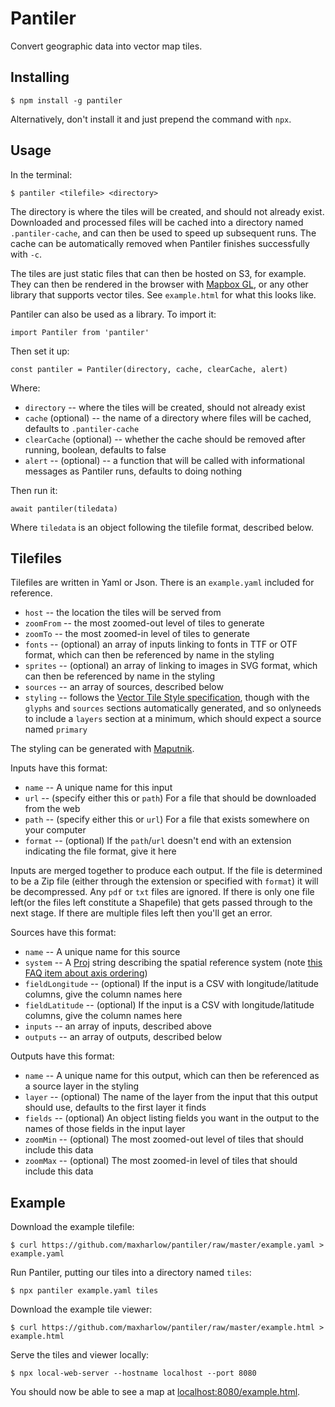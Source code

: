 Pantiler
========

Convert geographic data into vector map tiles.


Installing
----------

    $ npm install -g pantiler

Alternatively, don't install it and just prepend the command with `npx`.


Usage
-----

In the terminal:

    $ pantiler <tilefile> <directory>

The directory is where the tiles will be created, and should not already exist. Downloaded and processed files will be cached into a directory named `.pantiler-cache`, and can then be used to speed up subsequent runs. The cache can be automatically removed when Pantiler finishes successfully with `-c`.

The tiles are just static files that can then be hosted on S3, for example. They can then be rendered in the browser with [Mapbox GL](https://github.com/mapbox/mapbox-gl-js), or any other library that supports vector tiles. See `example.html` for what this looks like.

Pantiler can also be used as a library. To import it:

    import Pantiler from 'pantiler'

Then set it up:

    const pantiler = Pantiler(directory, cache, clearCache, alert)

Where:

* `directory` -- where the tiles will be created, should not already exist
* `cache` (optional) -- the name of a directory where files will be cached, defaults to `.pantiler-cache`
* `clearCache` (optional) -- whether the cache should be removed after running, boolean, defaults to false
* `alert` -- (optional) -- a function that will be called with informational messages as Pantiler runs, defaults to doing nothing

Then run it:

    await pantiler(tiledata)

Where `tiledata` is an object following the tilefile format, described below.


Tilefiles
---------

Tilefiles are written in Yaml or Json. There is an `example.yaml` included for reference.

* `host` -- the location the tiles will be served from
* `zoomFrom` -- the most zoomed-out level of tiles to generate
* `zoomTo` -- the most zoomed-in level of tiles to generate
* `fonts` -- (optional) an array of inputs linking to fonts in TTF or OTF format, which can then be referenced by name in the styling
* `sprites` -- (optional) an array of  linking to images in SVG format, which can then be referenced by name in the styling
* `sources` -- an array of sources, described below
* `styling` -- follows the [Vector Tile Style specification](https://docs.mapbox.com/mapbox-gl-js/style-spec/), though with the `glyphs` and `sources` sections automatically generated, and so onlyneeds to include a `layers` section at a minimum, which should expect a source named `primary`

The styling can be generated with [Maputnik](https://maputnik.github.io/).

Inputs have this format:

* `name` -- A unique name for this input
* `url` -- (specify either this or `path`) For a file that should be downloaded from the web
* `path` -- (specify either this or `url`) For a file that exists somewhere on your computer
* `format` -- (optional) If the `path`/`url` doesn't end with an extension indicating the file format, give it here

Inputs are merged together to produce each output. If the file is determined to be a Zip file (either through the extension or specified with `format`) it will be decompressed. Any `pdf` or `txt` files are ignored. If there is only one file left(or the files left constitute a Shapefile) that gets passed through to the next stage. If there are multiple files left then you'll get an error.

Sources have this format:

* `name` -- A unique name for this source
* `system` -- A [Proj](https://proj.org/) string describing the spatial reference system (note [this FAQ item about axis ordering](https://proj.org/faq.html#why-is-the-axis-ordering-in-proj-not-consistent))
* `fieldLongitude` -- (optional) If the input is a CSV with longitude/latitude columns, give the column names here
* `fieldLatitude` -- (optional) If the input is a CSV with longitude/latitude columns, give the column names here
* `inputs` -- an array of inputs, described above
* `outputs` -- an array of outputs, described below

Outputs have this format:

* `name` -- A unique name for this output, which can then be referenced as a source layer in the styling
* `layer` -- (optional) The name of the layer from the input that this output should use, defaults to the first layer it finds
* `fields` -- (optional) An object listing fields you want in the output to the names of those fields in the input layer
* `zoomMin` -- (optional) The most zoomed-out level of tiles that should include this data
* `zoomMax` -- (optional) The most zoomed-in level of tiles that should include this data


Example
-------

Download the example tilefile:

    $ curl https://github.com/maxharlow/pantiler/raw/master/example.yaml > example.yaml

Run Pantiler, putting our tiles into a directory named `tiles`:

    $ npx pantiler example.yaml tiles

Download the example tile viewer:

    $ curl https://github.com/maxharlow/pantiler/raw/master/example.html > example.html

Serve the tiles and viewer locally:

    $ npx local-web-server --hostname localhost --port 8080

You should now be able to see a map at [localhost:8080/example.html](http://localhost:8080/example.html).

